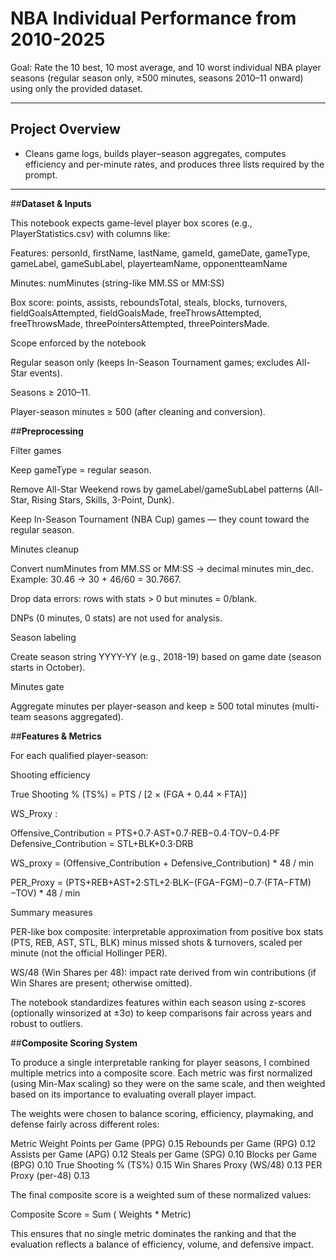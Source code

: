 # NBA Individual Performance from 2010-2025

Goal: Rate the 10 best, 10 most average, and 10 worst individual NBA player seasons (regular season only, ≥500 minutes, seasons 2010–11 onward) using only the provided dataset.

---

## Project Overview

- Cleans game logs, builds player–season aggregates, computes efficiency and per-minute rates, and produces three lists required by the prompt.

---

##**Dataset & Inputs**

This notebook expects game-level player box scores (e.g., PlayerStatistics.csv) with columns like:

Features: personId, firstName, lastName, gameId, gameDate, gameType, gameLabel, gameSubLabel, playerteamName, opponentteamName

Minutes: numMinutes (string-like MM.SS or MM:SS)

Box score: points, assists, reboundsTotal, steals, blocks, turnovers, fieldGoalsAttempted, fieldGoalsMade, freeThrowsAttempted, freeThrowsMade, threePointersAttempted, threePointersMade.

Scope enforced by the notebook

Regular season only (keeps In-Season Tournament games; excludes All-Star events).

Seasons ≥ 2010–11.

Player-season minutes ≥ 500 (after cleaning and conversion).


##**Preprocessing**

Filter games

Keep gameType = regular season.

Remove All-Star Weekend rows by gameLabel/gameSubLabel patterns (All-Star, Rising Stars, Skills, 3-Point, Dunk).

Keep In-Season Tournament (NBA Cup) games — they count toward the regular season.

Minutes cleanup

Convert numMinutes from MM.SS or MM:SS → decimal minutes min_dec.
Example: 30.46 → 30 + 46/60 = 30.7667.

Drop data errors: rows with stats > 0 but minutes = 0/blank.

DNPs (0 minutes, 0 stats) are not used for analysis.

Season labeling

Create season string YYYY-YY (e.g., 2018-19) based on game date (season starts in October).

Minutes gate

Aggregate minutes per player-season and keep ≥ 500 total minutes (multi-team seasons aggregated).


##**Features & Metrics**

For each qualified player-season:

Shooting efficiency

True Shooting % (TS%) = PTS / [2 × (FGA + 0.44 × FTA)]

WS_Proxy :

Offensive_Contribution = PTS+0.7⋅AST+0.7⋅REB−0.4⋅TOV−0.4⋅PF
Defensive_Contribution = STL+BLK+0.3⋅DRB

WS_proxy = (Offensive_Contribution + Defensive_Contribution) * 48 / min

PER_Proxy = ​(PTS+REB+AST+2⋅STL+2⋅BLK−(FGA−FGM)−0.7⋅(FTA−FTM)−TOV) * 48 / min


Summary measures

PER-like box composite: interpretable approximation from positive box stats (PTS, REB, AST, STL, BLK) minus missed shots & turnovers, scaled per minute (not the official Hollinger PER).

WS/48 (Win Shares per 48): impact rate derived from win contributions (if Win Shares are present; otherwise omitted).

The notebook standardizes features within each season using z-scores (optionally winsorized at ±3σ) to keep comparisons fair across years and robust to outliers.


##**Composite Scoring System**

To produce a single interpretable ranking for player seasons, I combined multiple metrics into a composite score. Each metric was first normalized (using Min-Max scaling) so they were on the same scale, and then weighted based on its importance to evaluating overall player impact.

The weights were chosen to balance scoring, efficiency, playmaking, and defense fairly across different roles:

Metric	Weight
Points per Game (PPG)	0.15
Rebounds per Game (RPG)	0.12
Assists per Game (APG)	0.12
Steals per Game (SPG)	0.10
Blocks per Game (BPG)	0.10
True Shooting % (TS%)	0.15
Win Shares Proxy (WS/48)	0.13
PER Proxy (per-48)	0.13

The final composite score is a weighted sum of these normalized values:

Composite Score = Sum ( Weights * Metric)

This ensures that no single metric dominates the ranking and that the evaluation reflects a balance of efficiency, volume, and defensive impact.
